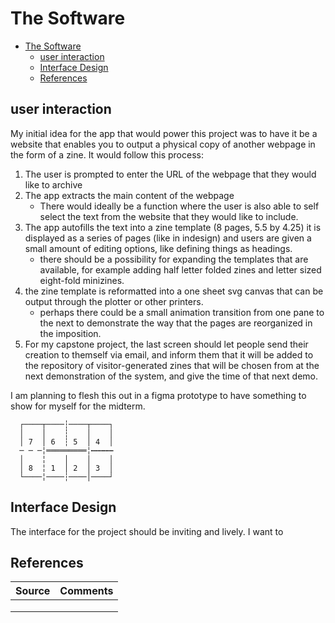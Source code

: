 # The Software

- [The Software](#the-software)
  - [user interaction](#user-interaction)
  - [Interface Design](#interface-design)
  - [References](#references)

## user interaction

My initial idea for the app that would power this project was to have it be a website that enables you to output a physical copy of another webpage in the form of a zine. It would follow this process:

1. The user is prompted to enter the URL of the webpage that they would like to archive
2. The app extracts the main content of the webpage
   - There would ideally be a function where the user is also able to self select the text from the website that they would like to include.
3. The app autofills the text into a zine template (8 pages, 5.5 by 4.25) it is displayed as a series of pages (like in indesign) and users are given a small amount of editing options, like defining things as headings.
   - there should be a possibility for expanding the templates that are available, for example adding half letter folded zines and letter sized eight-fold minizines.
4. the zine template is reformatted into a one sheet svg canvas that can be output through the plotter or other printers.
   - perhaps there could be a small animation transition from one pane to the next to demonstrate the way that the pages are reorganized in the imposition.
5. For my capstone project, the last screen should let people send their creation to themself via email, and inform them that it will be added to the repository of visitor-generated zines that will be chosen from at the next demonstration of the system, and give the time of that next demo.

I am planning to flesh this out in a figma prototype to have something to show for myself for the midterm. 

```text
  ┌────┬────┆────┬────┐
  │    │    ┆    │    │
  │ 7  │ 6  ┆ 5  │ 4  │
  ─ ─ ─╎═════════╎┅┅┅┅┅
  │    ╎    │    │    │
  │ 8  ╎ 1  │ 2  │ 3  │
  └────╎────┆────│────┘
```

## Interface Design

The interface for the project should be inviting and lively. I want to 

## References

|Source|Comments|
|---|---|
|   |   |
|   |   |
|   |   |
